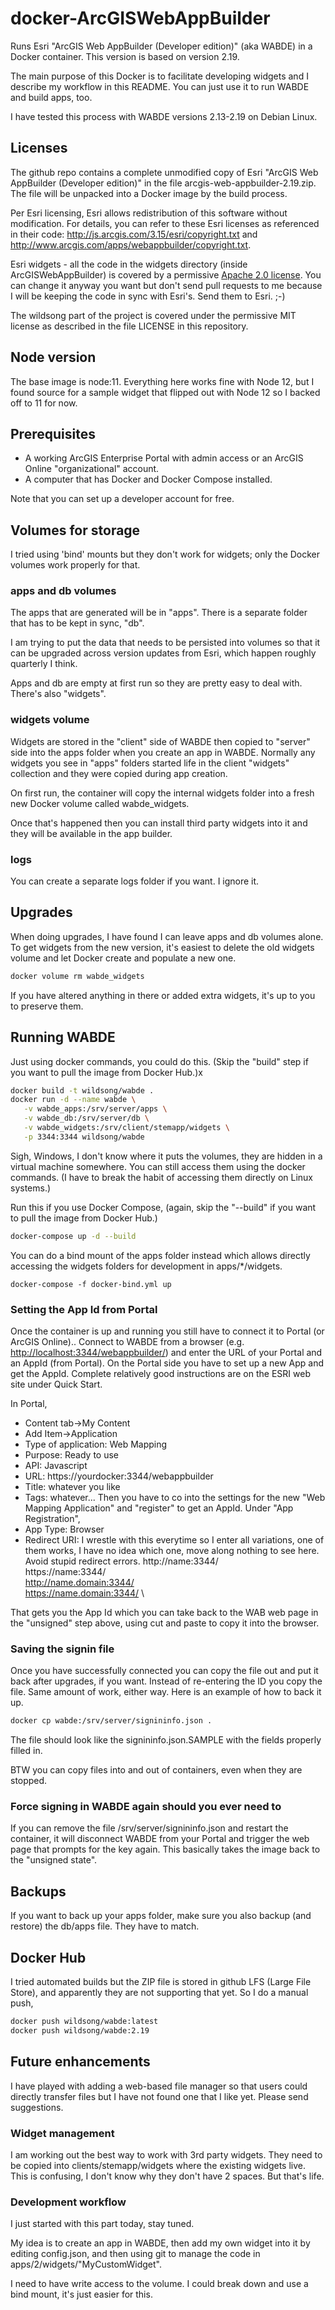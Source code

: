 # docker-ArcGISWebAppBuilder

Runs Esri "ArcGIS Web AppBuilder (Developer edition)" (aka WABDE) in a Docker container.
This version is based on version 2.19.

The main purpose of this Docker is to facilitate developing widgets and I describe my
workflow in this README. You can just use it to run WABDE and build apps, too.

I have tested this process with WABDE versions 2.13-2.19 on Debian Linux.


## Licenses

The github repo contains a complete unmodified copy of Esri "ArcGIS
Web AppBuilder (Developer edition)" in the file
arcgis-web-appbuilder-2.19.zip. The file will be unpacked into a
Docker image by the build process.

Per Esri licensing, Esri allows redistribution of this software
without modification.  For details, you can refer to these Esri
licenses as referenced in their code:
<http://js.arcgis.com/3.15/esri/copyright.txt> and
<http://www.arcgis.com/apps/webappbuilder/copyright.txt>.

Esri widgets - all the code in the widgets directory (inside
ArcGISWebAppBuilder) is covered by a permissive [Apache 2.0
license](http://www.apache.org/licenses/LICENSE-2.0).  You can change
it anyway you want but don't send pull requests to me because I will
be keeping the code in sync with Esri's. Send them to Esri. ;-)

The wildsong part of the project is covered under the permissive MIT
license as described in the file LICENSE in this repository.

## Node version

The base image is node:11. Everything here works fine with Node 12,
but I found source for a sample widget that flipped out with Node 12
so I backed off to 11 for now.
## Prerequisites 

* A working ArcGIS Enterprise Portal with admin access or an ArcGIS Online "organizational" account.
* A computer that has Docker and Docker Compose installed.

Note that you can set up a developer account for free.

## Volumes for storage

I tried using 'bind' mounts but they don't work for widgets; 
only the Docker volumes work properly for that.

### apps and db volumes

The apps that are generated will be in "apps". There is a separate
folder that has to be kept in sync, "db".

I am trying to put the data that needs to be persisted into volumes
so that it can be upgraded across version updates from Esri, which happen
roughly quarterly I think.

Apps and db are empty at first run so they are pretty easy to deal with.
There's also "widgets".

### widgets volume

Widgets are stored in the "client" side of WABDE then copied to
"server" side into the apps folder when you create an app in WABDE.
Normally any widgets you see in "apps" folders started life in the
client "widgets" collection and they were copied during app creation.

On first run, the container will copy the internal widgets folder
into a fresh new Docker volume called wabde_widgets.

Once that's happened then you can install third party widgets into it
and they will be available in the app builder.

### logs 

You can create a separate logs folder if you want. I ignore it.

## Upgrades

When doing upgrades, I have found I can leave apps and db volumes
alone. To get widgets from the new version, it's easiest to delete the
old widgets volume and let Docker create and populate a new one.

```bash
docker volume rm wabde_widgets
```

If you have altered anything in there or added extra widgets, it's
up to you to preserve them.

## Running WABDE

Just using docker commands, you could do this. (Skip the "build" step
if you want to pull the image from Docker Hub.)x

```bash
docker build -t wildsong/wabde .
docker run -d --name wabde \
   -v wabde_apps:/srv/server/apps \
   -v wabde_db:/srv/server/db \
   -v wabde_widgets:/srv/client/stemapp/widgets \
   -p 3344:3344 wildsong/wabde
```

Sigh, Windows, I don't know where it puts the volumes,
they are hidden in a virtual machine somewhere. You can still access them
using the docker commands. (I have to break the habit of
accessing them directly on Linux systems.)

Run this if you use Docker Compose,
(again, skip the "--build" if you want to pull the image from Docker Hub.)

```bash
docker-compose up -d --build
```

You can do a bind mount of the apps folder instead which allows
directly accessing the widgets folders for development in apps/*/widgets.

```
docker-compose -f docker-bind.yml up 
```



### Setting the App Id from Portal

Once the container is up and running you still have to connect it to Portal (or ArcGIS Online)..
Connect to WABDE from a browser (e.g. <http://localhost:3344/webappbuilder/>) and
enter the URL of your Portal and an AppId (from Portal). On the Portal
side you have to set up a new App and get the AppId. Complete
relatively good instructions are on the ESRI web site under Quick Start.

In Portal,

* Content tab->My Content
* Add Item->Application
* Type of application: Web Mapping
* Purpose: Ready to use
* API: Javascript
* URL: https://yourdocker:3344/webappbuilder
* Title: whatever you like
* Tags: whatever...
Then you have to co into the settings for the new "Web Mapping Application"
and "register" to get an AppId. Under "App Registration",
* App Type: Browser
* Redirect URI: I wrestle with this everytime so I enter all variations, one of them works,
I have no idea which one, move along nothing to see here. Avoid stupid redirect errors.
http://name:3344/ \
https://name:3344/ \
http://name.domain:3344/ \
https://name.domain:3344/ \

That gets you the App Id which you can take back to the WAB web page in the "unsigned" step above,
using cut and paste to copy it into the browser.

### Saving the signin file

Once you have successfully connected you can copy the file out and put it back
after upgrades, if you want. Instead of re-entering the ID you copy the file.
Same amount of work, either way. Here is an example of how to back it up.

```bash
docker cp wabde:/srv/server/signininfo.json .
```

The file should look like the signininfo.json.SAMPLE with the fields properly filled in.

BTW you can copy files into and out of containers, even when they are stopped.

### Force signing in WABDE again should you ever need to

If you can remove the file /srv/server/signininfo.json
and restart the container, it will disconnect WABDE from your Portal
and trigger the web page that prompts for the key again. This
basically takes the image back to the "unsigned state".

## Backups

If you want to back up your apps folder, make sure you also backup (and restore) the db/apps file. They
have to match.

## Docker Hub

I tried automated builds but the ZIP file is stored in github LFS (Large File Store),
and apparently they are not supporting that yet. So I do a manual push,

```bash
docker push wildsong/wabde:latest
docker push wildsong/wabde:2.19
```

## Future enhancements 

I have played with adding a web-based file manager so that users could directly
transfer files but I have not found one that I like yet. Please send suggestions.

### Widget management

I am working out the best way to work with 3rd party widgets. They
need to be copied into clients/stemapp/widgets where the existing
widgets live. This is confusing, I don't know why they don't have 2
spaces. But that's life.

### Development workflow

I just started with this part today, stay tuned.

My idea is to create an app in WABDE,
then add my own widget into it by editing config.json,
and then using git to manage the code in apps/2/widgets/"MyCustomWidget".

I need to have write access to the volume.
I could break down and use a bind mount, it's just easier for this.



